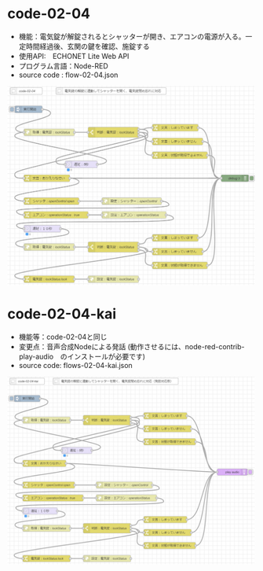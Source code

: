 # code-02-04
- 機能：電気錠が解錠されるとシャッターが開き、エアコンの電源が入る。一定時間経過後、玄関の鍵を確認、施錠する
- 使用API:　ECHONET Lite Web API
- プログラム言語：Node-RED
- source code : flow-02-04.json

![image](https://github.com/foobarbazfred/ProgrammingExamples/blob/main/code-02-04/code-02-04.png)

# code-02-04-kai
- 機能等：code-02-04と同じ
- 変更点：音声合成Nodeによる発話 (動作させるには、node-red-contrib-play-audio　のインストールが必要です)
- source code: flows-02-04-kai.json

![image](https://github.com/foobarbazfred/ProgrammingExamples/blob/main/code-02-04/code-02-04-kai.png)
